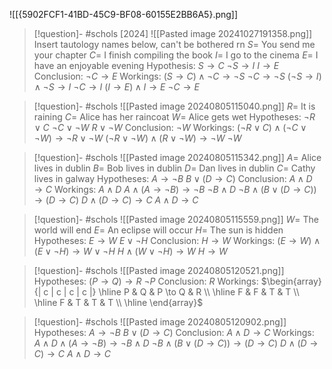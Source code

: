 
![[{5902FCF1-41BD-45C9-BF08-60155E2BB6A5}.png]]

> [!question]- #schols [2024] ![[Pasted image 20241027191358.png]]
 Insert tautology names below, can't be bothered rn
 $S =$ You send me your chapter
 $C =$ I finish compiling the book
 $I =$ I go to the cinema
 $E =$ I have an enjoyable evening
 Hypothesis:
 $S \to C$
 $\lnot S \to I$
 $I \to E$
 Conclusion:
 $\lnot C \to E$ 
 Workings:
 $(S \to C) \land \lnot C \to \lnot S$ 
 $\lnot C \to \lnot S$
 $(\lnot S \to I) \land \lnot S \to I$
 $\lnot C \to I$
 $(I \to E) \land I \to E$
 $\lnot C \to E$ 

> [!question]- #schols  ![[Pasted image 20240805115040.png]]
 $R =$ It is raining
 $C =$ Alice has her raincoat
 $W =$ Alice gets wet
 Hypotheses:
 $\lnot R \lor C$
 $\lnot C \lor \lnot W$
 $R \lor \lnot W$ 
 Conclusion:
 $\lnot W$ 
 Workings:
 $(\lnot R \lor C) \land (\lnot C \lor \lnot W) \to \lnot R \lor \lnot W$
 $(\lnot R \lor \lnot W) \land (R \lor \lnot W) \to \lnot W$ 
 $\lnot W$

> [!question]- #schols ![[Pasted image 20240805115342.png]]
 $A =$ Alice lives in dublin
 $B =$ Bob lives in dublin
 $D =$ Dan lives in dublin
 $C =$ Cathy lives in galway
 Hypotheses:
 $A \to \lnot B$
 $B \lor (D \to C)$
 Conclusion:
 $A \land D \to C$ 
 Workings:
 $A \land D$ 
 $A \land (A \to \lnot B) \to \lnot B$
 $\lnot B \land D$ 
 $\lnot B \land (B \lor (D \to C)) \to (D \to C)$ 
 $D \land (D \to C) \to C$ 
 $A \land D \to C$ 

> [!question]- #schols  ![[Pasted image 20240805115559.png]]
 $W =$ The world will end
 $E =$ An eclipse will occur
 $H =$ The sun is hidden
 Hypotheses:
 $E \to W$ 
 $E \lor \lnot H$ 
 Conclusion:
 $H \to W$ 
 Workings:
 $(E \to W) \land (E \lor \lnot H) \to W \lor \lnot H$ 
 $H \land (W \lor \lnot H) \to W$
 $H \to W$ 

> [!question]- #schols  ![[Pasted image 20240805120521.png]]
 Hypotheses:
 $(P \to Q) \to R$
 $\lnot P$ 
 Conclusion:
 $R$ 
 Workings:
 $\begin{array}{| c | c | c | c |} \hline P & Q & P \to Q & R \\ \hline F & F & T & T \\ \hline F & T & T & T \\ \hline \end{array}$ 

> [!question]- #schols  ![[Pasted image 20240805120902.png]]
 Hypotheses:
 $A \to \lnot B$
 $B \lor (D \to C)$
  Conclusion:
  $A \land D \to C$ 
 Workings:
 $A \land D \land (A \to \lnot B) \to \lnot B \land D$ 
 $\lnot B \land (B \lor (D \to C)) \to (D \to C)$
 $D \land (D \to C) \to C$
 $A \land D \to C$  
